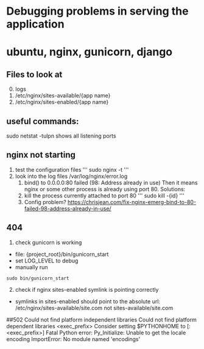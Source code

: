 # Debugging problems in serving the application
# ubuntu, nginx, gunicorn, django

## Files to look at

0. logs
1. /etc/nginx/sites-available/{app name}
2. /etc/nginx/sites-enabled/{app name}

## useful commands:

sudo netstat -tulpn
shows all listening ports

## nginx not starting

1. test the configuration files
'''
sudo nginx -t
'''
2. look into the log files /var/log/nginx/error.log
	1. bind() to 0.0.0.0:80 failed (98: Address already in use)
	Then it means nginx or some other process is already using port 80.
	Solutions:
	1. kill the process currently attached to port 80
	'''
	sudo kill -{id}
	'''
	2. Config problem?
	https://chrisjean.com/fix-nginx-emerg-bind-to-80-failed-98-address-already-in-use/
	


## 404
1. check gunicorn is working
- file: {project_root}/bin/gunicorn_start
- set LOG_LEVEL to debug
- manually run 
```
sudo bin/gunicorn_start
```
2. check if nginx sites-enabled symlink is pointing correctly
- symlinks in sites-enabled should point to the absolute url:
/etc/nginx/sites-available/site.com not sites-available/site.com

##502
Could not find platform independent libraries <prefix>
Could not find platform dependent libraries <exec_prefix>
Consider setting $PYTHONHOME to <prefix>[:<exec_prefix>]
Fatal Python error: Py_Initialize: Unable to get the locale encoding
ImportError: No module named 'encodings'

